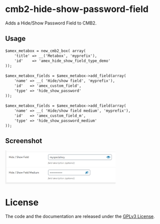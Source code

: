 # cmb2-hide-show-password-field
Adds a Hide/Show Password Field to CMB2.

## Usage
```
$amex_metabox = new_cmb2_box( array(
    'title' => __('Metabox', 'myprefix'),
    'id'    => 'amex_hide_show_field_type_demo'
));

$amex_metabox_fields = $amex_metabox->add_field(array(
    'name' => __( 'Hide/show field', 'myprefix'),
    'id'   => 'amex_custom_field',
    'type' => 'hide_show_password'
));

$amex_metabox_fields = $amex_metabox->add_field(array(
    'name' => __( 'Hide/show field medium', 'myprefix'),
    'id'   => 'amex_custom_field_m',
    'type' => 'hide_show_password_medium'
));
```

## Screenshot
<img src="assets/screenshot-1.PNG" alt="screenshot" width="70%" />

# License
The code and the documentation are released under the [GPLv3 License](LICENSE).